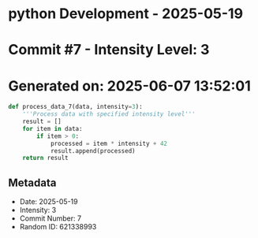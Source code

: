 ﻿# python Development - 2025-05-19
# Commit #7 - Intensity Level: 3
# Generated on: 2025-06-07 13:52:01
```python
def process_data_7(data, intensity=3):
    '''Process data with specified intensity level'''
    result = []
    for item in data:
        if item > 0:
            processed = item * intensity + 42
            result.append(processed)
    return result
```
## Metadata
- Date: 2025-05-19
- Intensity: 3
- Commit Number: 7
- Random ID: 621338993

